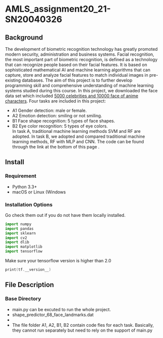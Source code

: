  AMLS_assignment20_21-SN20040326
 ======
 ## Background
The development of biometric recognition technology has greatly promoted modern security, administration and business systems. Facial recognition, the most important part of biometric recognition, is defined as a technology that can recognize people based on their facial features. It is based on sophisticated mathematical AI and machine learning algorithms that can capture, store and analyze facial features to match individual images in pre-existing databases. The aim of this project is to further develop programming skill and comprehensive understanding of machine learning systems studied during this course. In this project, we downloaded the face data set which included [5000 celebrities and 10000 face of anime characters](https://drive.google.com/file/d/1wGrq9r1fECIIEnNgI8RS-_kPCf8DVv0B/view). Four tasks are included in this project:<br>
* A1 Gender detection: male or female.<br>
* A2 Emotion detection: smiling or not smiling.<br>
* B1 Face shape recognition: 5 types of face shapes.<br>
* B2 Eye color recognition: 5 types of eye colors.<br>
In task A, traditional machine learning methods SVM and RF are adopted. In task B, we adopted and compared traditional machine learning methods, RF with MLP and CNN. The code can be found through the link at the bottom of this page .
## Install
### Requirement
* Python 3.3+<br>
* macOS or Linux (Windows
### Installation Options
Go check them out if you do not have them locally installed.
```python
import numpy
import pandas
import sklearn
import cv2
import dlib
import matplotlib
import tensorflow
```
Make sure your tensorflow version is higher than 2.0 <br>
```c
print(tf.__version__)
```
## File Description
### Base Directory
* main.py can be excuted to run the whole project.
* shape_predictor_68_face_landmarks.dat 
* 
* The file folder A1, A2, B1, B2 contain code fles for each task. Basically, they cannot run separately but need to rely on the support of main.py
